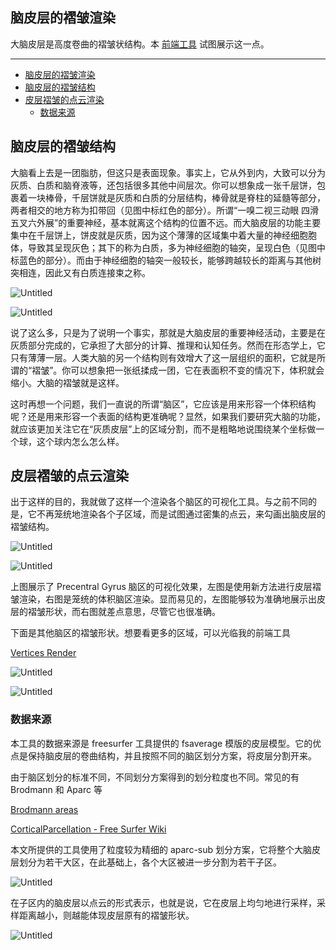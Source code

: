 ## 脑皮层的褶皱渲染

大脑皮层是高度卷曲的褶皱状结构。本
[前端工具](https://observablehq.com/@listenzcc/vertices-render "前端工具")
试图展示这一点。

---

- [脑皮层的褶皱渲染](#脑皮层的褶皱渲染)
- [脑皮层的褶皱结构](#脑皮层的褶皱结构)
- [皮层褶皱的点云渲染](#皮层褶皱的点云渲染)
  - [数据来源](#数据来源)

## 脑皮层的褶皱结构

大脑看上去是一团脂肪，但这只是表面现象。事实上，它从外到内，大致可以分为灰质、白质和脑脊液等，还包括很多其他中间层次。你可以想象成一张千层饼，包裹着一块棒骨，千层饼就是灰质和白质的分层结构，棒骨就是脊柱的延髓等部分，两者相交的地方称为扣带回（见图中标红色的部分）。所谓“一嗅二视三动眼 四滑五叉六外展”的重要神经，基本就离这个结构的位置不远。而大脑皮层的功能主要集中在千层饼上，饼皮就是灰质，因为这个薄薄的区域集中着大量的神经细胞胞体，导致其呈现灰色；其下的称为白质，多为神经细胞的轴突，呈现白色（见图中标蓝色的部分）。而由于神经细胞的轴突一般较长，能够跨越较长的距离与其他树突相连，因此又有白质连接束之称。

![Untitled](%E8%84%91%E7%9A%AE%E5%B1%82%E7%9A%84%E8%A4%B6%E7%9A%B1%E6%B8%B2%E6%9F%93%200bce253d37274a9ab5a9bc1dbfec52a5/Untitled.png)

![Untitled](%E8%84%91%E7%9A%AE%E5%B1%82%E7%9A%84%E8%A4%B6%E7%9A%B1%E6%B8%B2%E6%9F%93%200bce253d37274a9ab5a9bc1dbfec52a5/Untitled%201.png)

说了这么多，只是为了说明一个事实，那就是大脑皮层的重要神经活动，主要是在灰质部分完成的，它承担了大部分的计算、推理和认知任务。然而在形态学上，它只有薄薄一层。人类大脑的另一个结构则有效增大了这一层组织的面积，它就是所谓的“褶皱”。你可以想象把一张纸揉成一团，它在表面积不变的情况下，体积就会缩小。大脑的褶皱就是这样。

这时再想一个问题，我们一直说的所谓“脑区”，它应该是用来形容一个体积结构呢？还是用来形容一个表面的结构更准确呢？显然，如果我们要研究大脑的功能，就应该更加关注它在“灰质皮层”上的区域分割，而不是粗略地说围绕某个坐标做一个球，这个球内怎么怎么样。

## 皮层褶皱的点云渲染

出于这样的目的，我就做了这样一个渲染各个脑区的可视化工具。与之前不同的是，它不再笼统地渲染各个子区域，而是试图通过密集的点云，来勾画出脑皮层的褶皱结构。

![Untitled](%E8%84%91%E7%9A%AE%E5%B1%82%E7%9A%84%E8%A4%B6%E7%9A%B1%E6%B8%B2%E6%9F%93%200bce253d37274a9ab5a9bc1dbfec52a5/Untitled%202.png)

![Untitled](%E8%84%91%E7%9A%AE%E5%B1%82%E7%9A%84%E8%A4%B6%E7%9A%B1%E6%B8%B2%E6%9F%93%200bce253d37274a9ab5a9bc1dbfec52a5/Untitled%203.png)

上图展示了 Precentral Gyrus 脑区的可视化效果，左图是使用新方法进行皮层褶皱渲染，右图是笼统的体积脑区渲染。显而易见的，左图能够较为准确地展示出皮层的褶皱形状，而右图就差点意思，尽管它也很准确。

下面是其他脑区的褶皱形状。想要看更多的区域，可以光临我的前端工具

[Vertices Render](https://observablehq.com/@listenzcc/vertices-render)

![Untitled](%E8%84%91%E7%9A%AE%E5%B1%82%E7%9A%84%E8%A4%B6%E7%9A%B1%E6%B8%B2%E6%9F%93%200bce253d37274a9ab5a9bc1dbfec52a5/Untitled%204.png)

![Untitled](%E8%84%91%E7%9A%AE%E5%B1%82%E7%9A%84%E8%A4%B6%E7%9A%B1%E6%B8%B2%E6%9F%93%200bce253d37274a9ab5a9bc1dbfec52a5/Untitled%205.png)

### 数据来源

本工具的数据来源是 freesurfer 工具提供的 fsaverage 模版的皮层模型。它的优点是保持脑皮层的卷曲结构，并且按照不同的脑区划分方案，将皮层分割开来。

由于脑区划分的标准不同，不同划分方案得到的划分粒度也不同。常见的有 Brodmann 和 Aparc 等

[Brodmann areas](https://www.kenhub.com/en/library/anatomy/brodmann-areas)

[CorticalParcellation - Free Surfer Wiki](https://surfer.nmr.mgh.harvard.edu/fswiki/CorticalParcellation)

本文所提供的工具使用了粒度较为精细的 aparc-sub 划分方案，它将整个大脑皮层划分为若干大区，在此基础上，各个大区被进一步分割为若干子区。

![Untitled](%E8%84%91%E7%9A%AE%E5%B1%82%E7%9A%84%E8%A4%B6%E7%9A%B1%E6%B8%B2%E6%9F%93%200bce253d37274a9ab5a9bc1dbfec52a5/Untitled%206.png)

在子区内的脑皮层以点云的形式表示，也就是说，它在皮层上均匀地进行采样，采样距离越小，则越能体现皮层原有的褶皱形状。

![Untitled](%E8%84%91%E7%9A%AE%E5%B1%82%E7%9A%84%E8%A4%B6%E7%9A%B1%E6%B8%B2%E6%9F%93%200bce253d37274a9ab5a9bc1dbfec52a5/Untitled%207.png)